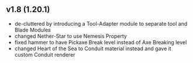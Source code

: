 ## v1.8 (1.20.1)
- de-cluttered by introducing a Tool-Adapter module to separate tool and Blade Modules
- changed Nether-Star to use Nemesis Property
- fixed hammer to have Pickaxe Break level instead of Axe Breaking level
- changed Heart of the Sea to Conduit material instead and gave it custom Conduit renderer